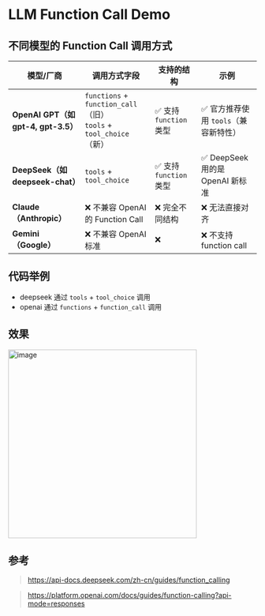 # LLM Function Call Demo

## 不同模型的 Function Call 调用方式

| 模型/厂商                           | 调用方式字段                                                         | 支持的结构             | 示例                                 |
| ----------------------------------- | -------------------------------------------------------------------- | ---------------------- | ------------------------------------ |
| **OpenAI GPT（如 gpt-4, gpt-3.5）** | `functions` + `function_call`（旧）<br>`tools` + `tool_choice`（新） | ✅ 支持 `function` 类型 | ✅ 官方推荐使用 `tools`（兼容新特性） |
| **DeepSeek（如 deepseek-chat）**    | `tools` + `tool_choice`                                              | ✅ 支持 `function` 类型 | ✅ DeepSeek 用的是 OpenAI 新标准      |
| **Claude（Anthropic）**             | ❌ 不兼容 OpenAI 的 Function Call                                     | ❌ 完全不同结构         | ❌ 无法直接对齐                       |
| **Gemini（Google）**                | ❌ 不兼容 OpenAI 标准                                                 | ❌                      | ❌ 不支持 function call               |

## 代码举例

- deepseek 通过 `tools` + `tool_choice` 调用
- openai 通过 `functions` + `function_call` 调用

## 效果

<img width="382" alt="image" src="https://github.com/user-attachments/assets/57b355ea-f8e8-4e46-b0e4-9dfbb8b95a44" />

## 参考

> https://api-docs.deepseek.com/zh-cn/guides/function_calling

> https://platform.openai.com/docs/guides/function-calling?api-mode=responses

